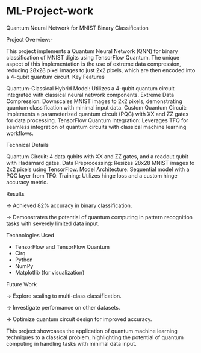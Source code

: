 # ML-Project-work

Quantum Neural Network for MNIST Binary Classification

Project Overview:-

This project implements a Quantum Neural Network (QNN) for binary classification of MNIST digits using TensorFlow Quantum. The unique aspect of this implementation is the use of extreme data compression, reducing 28x28 pixel images to just 2x2 pixels, which are then encoded into a 4-qubit quantum circuit.
Key Features

Quantum-Classical Hybrid Model: Utilizes a 4-qubit quantum circuit integrated with classical neural network components.
Extreme Data Compression: Downscales MNIST images to 2x2 pixels, demonstrating quantum classification with minimal input data.
Custom Quantum Circuit: Implements a parameterized quantum circuit (PQC) with XX and ZZ gates for data processing.
TensorFlow Quantum Integration: Leverages TFQ for seamless integration of quantum circuits with classical machine learning workflows.

Technical Details

Quantum Circuit: 4 data qubits with XX and ZZ gates, and a readout qubit with Hadamard gates.
Data Preprocessing: Resizes 28x28 MNIST images to 2x2 pixels using TensorFlow.
Model Architecture: Sequential model with a PQC layer from TFQ.
Training: Utilizes hinge loss and a custom hinge accuracy metric.

Results

-> Achieved 82% accuracy in binary classification.

-> Demonstrates the potential of quantum computing in pattern recognition tasks with severely limited data input.

Technologies Used

- TensorFlow and TensorFlow Quantum
- Cirq
- Python
- NumPy
- Matplotlib (for visualization)

Future Work

-> Explore scaling to multi-class classification.

-> Investigate performance on other datasets.

-> Optimize quantum circuit design for improved accuracy.

This project showcases the application of quantum machine learning techniques to a classical problem, highlighting the potential of quantum computing in handling tasks with minimal data input.
